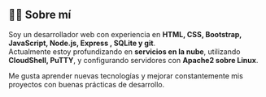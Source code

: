 ## 👨‍💻 Sobre mí

Soy un desarrollador web con experiencia en **HTML, CSS, Bootstrap, JavaScript, Node.js, Express , SQLite y git**.  
Actualmente estoy profundizando en **servicios en la nube**, utilizando **CloudShell, PuTTY**, y configurando servidores con **Apache2 sobre Linux**.

Me gusta aprender nuevas tecnologías y mejorar constantemente mis proyectos con buenas prácticas de desarrollo.
